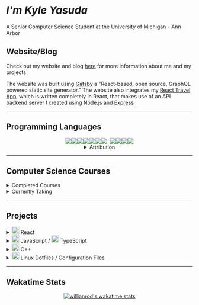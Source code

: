 # **_I'm Kyle Yasuda_**

A Senior Computer Science Student at the University of Michigan - Ann Arbor

## Website/Blog

<p class="website">Check out my website and blog <a class="link" href="https://sudacode.com" name="sudacode-website" rel="noreferrer" target="_blank">here</a> for more information about me and my projects
</p>

The website was built using <a class="link" href="https://www.gatsbyjs.com/" name="sudacode-website" rel="noreferrer" target="_blank">Gatsby</a> a "React-based, open source, GraphQL powered static site generator."  The website also integrates my <a class="link" href="https://github.com/ksyasuda/heroku-react-travel-app" rel="noreferrer" target="_blank">React Travel App</a>, which is written completely in React, that makes use of an API backend server I created using Node.js and <a class="link" rel="noreferrer" target="_blank" href="https://expressjs.com/">Express</a>

---

## Programming Languages

<center>
	<div style="display: flex; justify-content: center">
		<img src="https://img.icons8.com/color/48/000000/c-plus-plus-logo.png"/>
		<img src="https://img.icons8.com/color/48/000000/c-programming.png"/>
		<img src="https://img.icons8.com/color/48/000000/html-5.png"/>
		<img src="https://img.icons8.com/color/48/000000/css3.png"/>
		<img src="https://img.icons8.com/color/48/000000/javascript.png"/>
		<img src="https://img.icons8.com/color/48/000000/typescript.png"/>
		<img src="https://img.icons8.com/ultraviolet/40/000000/react.png"/>
		<img style="margin-left: 8px;" src="https://img.icons8.com/color/48/000000/nodejs.png"/>
		<img src="https://img.icons8.com/color/48/000000/java-coffee-cup-logo.png"/>
		<img src="https://img.icons8.com/fluent/48/000000/console.png"/>
		<img src="https://img.icons8.com/color/48/000000/graphql.png"/>
	</div>
	<details>
		<summary>Attribution</summary>
		<div id="attribution" style="font-size: 8px;">
			<a class="att-link" href="https://icons8.com/icon/40670/c-programming">C Programming icon by Icons8</a>,
			<a class="att-link" href="https://icons8.com/icon/108784/javascript">JavaScript icon by Icons8</a>,
			<a href="https://icons8.com/icon/uJM6fQYqDaZK/typescript">TypeScript icon by Icons8</a>,
			<a class="att-link" href="https://icons8.com/icon/13679/java">Java icon by Icons8</a>,
			<a class="att-link" href="https://icons8.com/icon/20909/html-5">Html 5 icon by Icons8</a>,
			<a class="att-link" href="https://icons8.com/icon/21278/css3">CSS3 icon by Icons8</a>,
			<a class="att-link" href="https://icons8.com/icon/Nlsua06Gvxel/react">React icon by Icons8</a>,
			<a class="att-link" href="https://icons8.com/icon/WbRVMGxHh74X/console">Console icon by Icons8</a>,
			<a class="att-link" href="https://icons8.com/icon/54087/nodejs">Nodejs icon by Icons8</a>,
			<a class="att-link" href="https://icons8.com/icon/zdI5E8moxhs-/graphql">Graphql icon by Icons8</a>
		</div>
	</details>
</center>

---

<!-- ---

## About Me:

I'm from Los Angeles, California. I enjoy playing golf, watching sports (Basketball, Football, Golf, and Baseball), hanging out with my friends, coding, eating, and traveling.

I've been coding since my Sophomore year of High School when I took Honors C++. Since then, I have taken at least one Computer Science course in each semester of High School and College. During High School, I learned the basics of C++, Java, and Python, but focused almost exclusively on C++ since becoming a student at the University of Michigan. However, this semester, the first semester of my Senior year, I am taking a Web Systems course dealing with Python, Jinja2, and Flask as well as HTML, CSS, JavaScript, and eventually React. Additionally I am taking a course titled "Practical Programming in Java". I am currently seeking a full time position as a Software Engineer/Software Developer.

--- -->

## Computer Science Courses

<details>
<summary>Completed Courses</summary>

:heavy_check_mark: <a class="link" href="https://eecs183.github.io/eecs183.org/" rel="noreferrer" target="_blank">EECS 183</a> - Elementary Programmig Concepts

:heavy_check_mark: <a class="link" href="https://eecs280staff.github.io/eecs280.org/" rel="noreferrer" target="_blank">EECS 280</a> - Programming and Intro to Data Structures

:heavy_check_mark: <span style="font-weight: bold;">EECS 203</span> - Discrete Mathematics

:heavy_check_mark: <span style="font-weight: bold;">Stats 250</span> - Introduction to Statistics and Data Analysis

:heavy_check_mark: <span style="font-weight: bold;">EECS 376</span> - Foundations of Computer Science

:heavy_check_mark: <a class="link" href="https://www.eecs.umich.edu/courses/eecs370/eecs370.f20/" rel="noreferrer" target="_blank">EECS 370</a> - Introduction to Computer Organization
</details>

<details>
<summary>Currently Taking</summary>

:heavy_check_mark: <a class="link" href="https://eecs285.github.io/eecs285.org/" rel="noreferrer" target="_blank">EECS 285</a> - Practical Programming in Java

:heavy_check_mark: <a class="link" href="https://web.eecs.umich.edu/~weimerw/481/" rel="noreferrer" target="\_blank">EECS 481</a> - Software Engineering

:heavy_check_mark: <a class="link" href="https://eecs485staff.github.io/eecs485.org/" rel="noreferrer" target="_blank">EECS 485</a> - Web Systems
</details>

---

## Projects

<details style="display: inline;">
<summary><img width="20px" src="https://img.icons8.com/ultraviolet/40/000000/react.png"/> React</summary>
		
<div style="display: flex;">
	<a class="card" style="flaot: left;" href="https://github.com/anuraghazra/github-readme-stats">
	  <img align="center" src="https://github-readme-stats.vercel.app/api/pin/?username=ksyasuda&repo=website2.0&theme=react" />
	</a>
	<a class="card" style="float: left;" href="https://github.com/anuraghazra/github-readme-stats">
	  <img align="center" src="https://github-readme-stats.vercel.app/api/pin/?username=ksyasuda&repo=heroku-react-travel-app&theme=react" />
	</a>
	<a class="card" style="height: 125px;" href="https://github.com/anuraghazra/github-readme-stats">
	  <img align="center" src="https://github-readme-stats.vercel.app/api/pin/?username=ksyasuda&repo=firefox-startpage&theme=react" />
	</a>
</div>
</details>

<details>
<summary>
<img width='20px' src="https://img.icons8.com/color/48/000000/javascript.png"/> JavaScript / <img width='20px' src="https://img.icons8.com/color/48/000000/typescript.png"/> TypeScript</summary>
<div style="display: flex;">
	<a class="card" style="flaot: left;" href="https://github.com/anuraghazra/github-readme-stats">
	  <img align="center" src="https://github-readme-stats.vercel.app/api/pin/?username=ksyasuda&repo=travel-api&theme=react"/>
	</a>
	<a class="card" style="flaot: left;" href="https://github.com/anuraghazra/github-readme-stats">
	  <img align="center" src="https://github-readme-stats.vercel.app/api/pin/?username=ksyasuda&repo=learn-typescript&theme=react"/>
	</a>
	<a class="card" style="flaot: left; flex-wrap: wrap" href="https://github.com/anuraghazra/github-readme-stats">
	  <img align="center" src="https://github-readme-stats.vercel.app/api/pin/?username=ksyasuda&repo=BalanceBook-Server&theme=react"/>
	</a>
	<a class="card" style="flaot: left" href="https://github.com/anuraghazra/github-readme-stats">
	  <img align="center" src="https://github-readme-stats.vercel.app/api/pin/?username=ksyasuda&repo=Flappy-Bird&theme=react"/>
	</a>
</div>
</details>

<details>
<summary><img width='20px' src="https://img.icons8.com/color/48/000000/c-plus-plus-logo.png"/> C++</summary>
<div style="display: flex;">
	<a class="card" style="flaot: left" href="https://github.com/anuraghazra/github-readme-stats">
	  <img align="center" src="https://github-readme-stats.vercel.app/api/pin/?username=ksyasuda&repo=RubiksCube&theme=react"/>
	</a>
	<a class="card" style="flaot: left" href="https://github.com/anuraghazra/github-readme-stats">
	  <img align="center" src="https://github-readme-stats.vercel.app/api/pin/?username=ksyasuda&repo=Sudoku-solver&theme=react"/>
	</a>
	<a class="card" style="flaot: left" href="https://github.com/anuraghazra/github-readme-stats">
	  <img align="center" src="https://github-readme-stats.vercel.app/api/pin/?username=ksyasuda&repo=you-have-to&theme=react"/>
	</a>
</div>
</details>

<details>
<summary><img width='20px' src="https://img.icons8.com/fluent/48/000000/console.png"/> Linux Dotfiles / Configuration Files</summary>
<div style="display: flex;">
	<a class="card" style="flaot: left" href="https://github.com/anuraghazra/github-readme-stats">
	  <img align="center" src="https://github-readme-stats.vercel.app/api/pin/?username=ksyasuda&repo=dotfiles&theme=react"/>
	</a>
	<a class="card" style="flaot: left" href="https://github.com/anuraghazra/github-readme-stats">
	  <img align="center" src="https://github-readme-stats.vercel.app/api/pin/?username=ksyasuda&repo=-Linux-Rice-&theme=react"/>
	</a>
</div>
</details>

---

## Wakatime Stats

<center>

[![willianrod's wakatime stats](https://github-readme-stats.vercel.app/api/wakatime?username=sudacode)](https://github.com/anuraghazra/github-readme-stats)

</center>